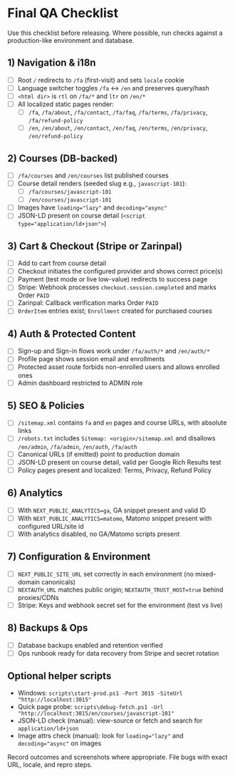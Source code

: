 # Final QA Checklist

Use this checklist before releasing. Where possible, run checks against a production-like environment and database.

## 1) Navigation & i18n
- [ ] Root `/` redirects to `/fa` (first-visit) and sets `locale` cookie
- [ ] Language switcher toggles `/fa` ↔ `/en` and preserves query/hash
- [ ] `<html dir>` is `rtl` on `/fa/*` and `ltr` on `/en/*`
- [ ] All localized static pages render:
  - [ ] `/fa`, `/fa/about`, `/fa/contact`, `/fa/faq`, `/fa/terms`, `/fa/privacy`, `/fa/refund-policy`
  - [ ] `/en`, `/en/about`, `/en/contact`, `/en/faq`, `/en/terms`, `/en/privacy`, `/en/refund-policy`

## 2) Courses (DB-backed)
- [ ] `/fa/courses` and `/en/courses` list published courses
- [ ] Course detail renders (seeded slug e.g., `javascript-101`):
  - [ ] `/fa/courses/javascript-101`
  - [ ] `/en/courses/javascript-101`
- [ ] Images have `loading="lazy"` and `decoding="async"`
- [ ] JSON-LD present on course detail (`<script type="application/ld+json">`)

## 3) Cart & Checkout (Stripe or Zarinpal)
- [ ] Add to cart from course detail
- [ ] Checkout initiates the configured provider and shows correct price(s)
- [ ] Payment (test mode or live low-value) redirects to success page
- [ ] Stripe: Webhook processes `checkout.session.completed` and marks Order `PAID`
- [ ] Zarinpal: Callback verification marks Order `PAID`
- [ ] `OrderItem` entries exist; `Enrollment` created for purchased courses

## 4) Auth & Protected Content
- [ ] Sign-up and Sign-in flows work under `/fa/auth/*` and `/en/auth/*`
- [ ] Profile page shows session email and enrollments
- [ ] Protected asset route forbids non-enrolled users and allows enrolled ones
- [ ] Admin dashboard restricted to ADMIN role

## 5) SEO & Policies
- [ ] `/sitemap.xml` contains `fa` and `en` pages and course URLs, with absolute links
- [ ] `/robots.txt` includes `Sitemap: <origin>/sitemap.xml` and disallows `/en/admin`, `/fa/admin`, `/en/auth`, `/fa/auth`
- [ ] Canonical URLs (if emitted) point to production domain
- [ ] JSON-LD present on course detail, valid per Google Rich Results test
- [ ] Policy pages present and localized: Terms, Privacy, Refund Policy

## 6) Analytics
- [ ] With `NEXT_PUBLIC_ANALYTICS=ga`, GA snippet present and valid ID
- [ ] With `NEXT_PUBLIC_ANALYTICS=matomo`, Matomo snippet present with configured URL/site id
- [ ] With analytics disabled, no GA/Matomo scripts present

## 7) Configuration & Environment
- [ ] `NEXT_PUBLIC_SITE_URL` set correctly in each environment (no mixed-domain canonicals)
- [ ] `NEXTAUTH_URL` matches public origin; `NEXTAUTH_TRUST_HOST=true` behind proxies/CDNs
- [ ] Stripe: Keys and webhook secret set for the environment (test vs live)

## 8) Backups & Ops
- [ ] Database backups enabled and retention verified
- [ ] Ops runbook ready for data recovery from Stripe and secret rotation

## Optional helper scripts
- Windows: `scripts\start-prod.ps1 -Port 3015 -SiteUrl "http://localhost:3015"`
- Quick page probe: `scripts\debug-fetch.ps1 -Url "http://localhost:3015/en/courses/javascript-101"`
- JSON-LD check (manual): view-source or fetch and search for `application/ld+json`
- Image attrs check (manual): look for `loading="lazy"` and `decoding="async"` on images

Record outcomes and screenshots where appropriate. File bugs with exact URL, locale, and repro steps.
